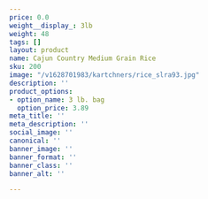 ```yaml
---
price: 0.0
weight__display_: 3lb
weight: 48
tags: []
layout: product
name: Cajun Country Medium Grain Rice
sku: 200
image: "/v1628701983/kartchners/rice_slra93.jpg"
description: ''
product_options:
- option_name: 3 lb. bag
  option_price: 3.89
meta_title: ''
meta_description: ''
social_image: ''
canonical: ''
banner_image: ''
banner_format: ''
banner_class: ''
banner_alt: ''

---
```

